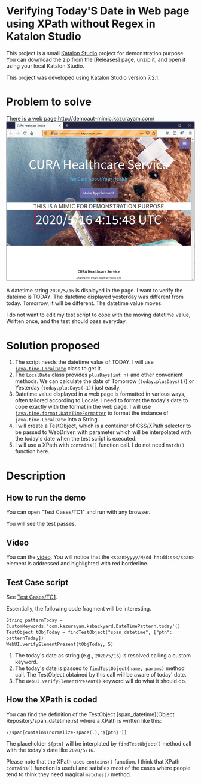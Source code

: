 Verifying Today'S Date in Web page using XPath without Regex in Katalon Studio
============

This project is a small [Katalon Studio](https://www.katalon.com/katalon-studio/) project for demonstration purpose. You can download the zip from the [Releases] page, unzip it, and open it using your local Katalon Studio.

This project was developed using Katalon Studio version 7.2.1.

# Problem to solve

There is a web page http://demoaut-mimic.kazurayam.com/
![demoaut-mimic](./docs/images/demoaut-mimic.png)

A datetime string `2020/5/16` is displayed in the page. I want to verify the dateime is TODAY. The datetime displayed yesterday was different from today. Tomorrow, it will be different. The datetime value moves.
 
I do not want to edit my test script to cope with the moving datetime value, Written once, and the test should pass everyday.

# Solution proposed

1. The script needs the datetime value of TODAY. I will use [`java.time.LocalDate`](https://docs.oracle.com/javase/8/docs/api/java/time/LocalDate.html) class to get it.
2. The `LocalDate` class provides `plusDays(int n)` and other convenient methods. We can calculate the date of Tomorrow (`today.plusDays(1)`) or Yesterday (`today.plusDays(-1)`) just easily.
3. Datetime value displayed in a web page is formatted in various ways, often tailored according to Locale. I need to format the today's date to cope exactly with the format in the web page. I will use [`java.time.format.DateTimeFormatter`](https://docs.oracle.com/javase/8/docs/api/java/time/format/DateTimeFormatter.html) to format the instance of `java.time.LocalDate` into  a String.
4. I will create a TestObject, which is a container of CSS/XPath selector to be passed to WebDriver, with parameter which will be interpolated with the today's date when the test script is executed.
5. I will use a XPath with `contains()` function call. I do not need `match()` function here.

# Description

## How to run the demo

You can open "Test Cases/TC1" and run with any browser.

You will see the test passes.


## Video
 
You can the [video](https://drive.google.com/open?id=1AZ6lZWJZ4OfqieIoeGxXlKfiQlsD6RSa). You will notice that the `<span>yyyy/M/dd hh:dd:ss</span>` element is addressed and highlighted with red borderline.


## Test Case script

See [Test Cases/TC1](Scripts/TC1/Script1589596395268.groovy).

Essentially, the following code fragment will be interesting.

```
String patternToday = CustomKeywords.'com.kazurayam.ksbackyard.DateTimePattern.today'()
TestObject tObjToday = findTestObject("span_datetime", ["ptn": patternToday])
WebUI.verifyElementPresent(tObjToday, 5)
```

1. The today's date as string (e.g., `2020/5/16`) is resolved calling a custom keyword.
2. The today's date is passed to `findTestObject(name, params)` method call. The TestObject obtained by this call will be aware of today' date.
3. The `WebUI.verifyElementPresent()` keyword will do what it should do.

## How the XPath is coded

You can find the definition of the TestObject [span_datetime](Object Repository/span_datetime.rs) where a XPath is written like this:

```
//span[contains(normalize-space(.),'${ptn}')]
```

The placeholder `${ptn}` will be interplated by `findTestObject()` method call with the today's date like `2020/5/16`.

Please note that the XPath uses `contains()` function. I think that XPath `contains()` function is useful and satisfies most of the cases where people tend to think they need magical `matches()` method.
















